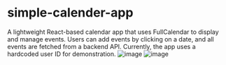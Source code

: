 # simple-calender-app
A lightweight React-based calendar app that uses FullCalendar to display and manage events. Users can add events by clicking on a date, and all events are fetched from a backend API. Currently, the app uses a hardcoded user ID for demonstration.
![image](https://github.com/user-attachments/assets/10a4f712-9687-42da-bf3b-163f193414bb)
![image](https://github.com/user-attachments/assets/27f4b0d1-33d6-4d28-931f-13851fa3d92a)

